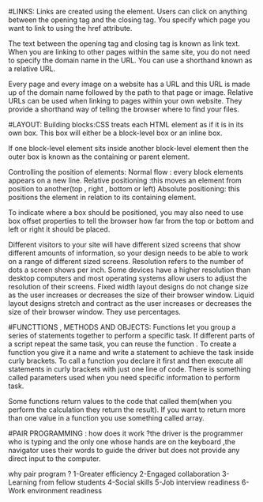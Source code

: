 #LINKS:
Links are created using the <a> element. Users can click on anything between the opening <a> tag and the closing </a> tag. You specify which page you want to link to using the href attribute.

The text between the opening <a> tag and closing </a> tag is known as link text.
When you are linking to other pages within the same site,
you do not need to specify the domain name in the URL. You
can use a shorthand known as a relative URL.

Every page and every image on
a website has a URL and this URL is
made up of the domain name
followed by the path to that page
or image.
Relative URLs can be used when linking to pages within your own
website. They provide a shorthand way of telling the browser where to
find your files.


#LAYOUT:
Building blocks:CSS treats each HTML element as if it is in its
own box. This box will either be a block-level
box or an inline box.

If one block-level element sits inside another
block-level element then the outer box is
known as the containing or parent element.

Controlling the position of elements:
Normal flow : every block elements appears on a new line.
Relative positioning :this moves an element from position to another(top , right , bottom or left)
Absolute positioning: this positions the element in relation to its containing element.

To indicate where a box should be positioned, you may also need to use box offset properties to tell the browser how far from the top or bottom and left or right it should be placed. 

Different visitors to your site will have different sized screens that show different amounts of information, so your design needs to be able to work on a range of different sized screens.
Resolution refers to the number of dots a screen shows per inch. 
Some devices have a higher resolution than desktop computers and most operating systems allow users to adjust the resolution of their screens.
Fixed width layout designs do not change size as the
user increases or decreases the size of their browser window.
Liquid layout designs stretch and contract as the user increases or decreases the size of their browser
window. They use percentages.

#FUNCTTIONS , METHODS AND OBJECTS:
Functions let you group a series of statements together to perform a specific task. If different parts of a script repeat the same task, you can reuse the function .
To create a function you give it a name and write a statement to achieve the task inside curly brackets.
To call a function you declare it first and then execute all statements in curly brackets with just one line of code.
There is something called parameters used when you need specific information to perform task.

Some functions return values to the code that called them(when you perform the calculation they return the result).
If you want to return more than one value in a function you use something called array.

#PAIR PROGRAMMING :
how does it work ?the driver is the programmer who is typing and the only one whose hands are on the keyboard ,the navigator uses their words to guide the driver but does not provide any direct input to the computer. 

why pair program ? 1-Greater efficiency 
2-Engaged collaboration    3- Learning from fellow students
4-Social skills            5-Job interview readiness
6-Work environment readiness
